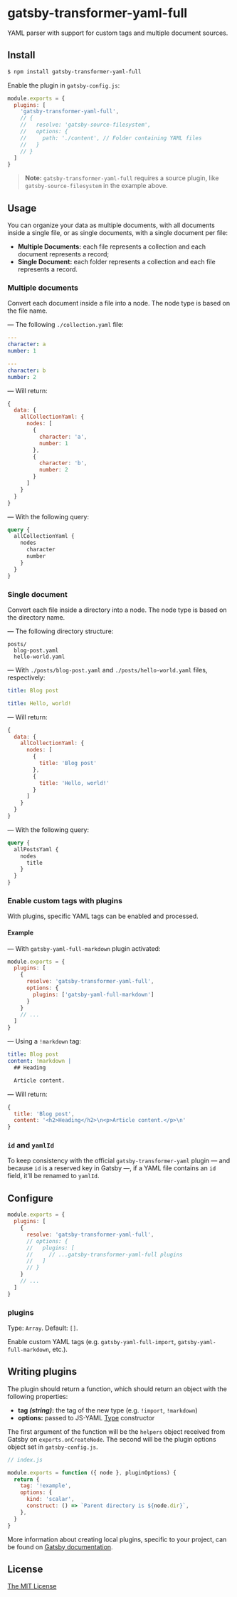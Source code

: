 # gatsby-transformer-yaml-full

YAML parser with support for custom tags and multiple document sources.

## Install

```sh
$ npm install gatsby-transformer-yaml-full
```

Enable the plugin in `gatsby-config.js`:

```js
module.exports = {
  plugins: [
    'gatsby-transformer-yaml-full',
    // {
    //   resolve: 'gatsby-source-filesystem',
    //   options: {
    //     path: './content', // Folder containing YAML files
    //   }
    // }
  ]
}
```

> __Note:__ `gatsby-transformer-yaml-full` requires a source plugin, like
> `gatsby-source-filesystem` in the example above.

## Usage

You can organize your data as multiple documents, with all documents inside a
single file, or as single documents, with a single document per file:

- __Multiple Documents:__ each file represents a collection and each document
represents a record;
- __Single Document:__ each folder represents a collection and each file
represents a record.

### Multiple documents

Convert each document inside a file into a node. The node type is based on the
file name.

— The following `./collection.yaml` file:

```yaml
---
character: a
number: 1

---
character: b
number: 2
```

— Will return:

```js
{
  data: {
    allCollectionYaml: {
      nodes: [
        {
          character: 'a',
          number: 1
        },
        {
          character: 'b',
          number: 2
        }
      ]
    }
  }
}
```

— With the following query:

```graphql
query {
  allCollectionYaml {
    nodes
      character
      number
    }
  }
}
```

### Single document

Convert each file inside a directory into a node. The node type is based on the
directory name.

— The following directory structure:

```
posts/
  blog-post.yaml
  hello-world.yaml
```

— With `./posts/blog-post.yaml` and `./posts/hello-world.yaml` files, respectively:

```yaml
title: Blog post
```

```yaml
title: Hello, world!
```

— Will return:

```js
{
  data: {
    allCollectionYaml: {
      nodes: [
        {
          title: 'Blog post'
        },
        {
          title: 'Hello, world!'
        }
      ]
    }
  }
}
```

— With the following query:

```graphql
query {
  allPostsYaml {
    nodes
      title
    }
  }
}
```

### Enable custom tags with plugins

With plugins, specific YAML tags can be enabled and processed.

#### Example

— With `gatsby-yaml-full-markdown` plugin activated:

```js
module.exports = {
  plugins: [
    {
      resolve: 'gatsby-transformer-yaml-full',
      options: {
        plugins: ['gatsby-yaml-full-markdown']
      }
    }
    // ...
  ]
}
```

— Using a `!markdown` tag:

```yaml
title: Blog post
content: !markdown |
  ## Heading

  Article content.
```

— Will return:

```js
{
  title: 'Blog post',
  content: '<h2>Heading</h2>\n<p>Article content.</p>\n'
}
```

### `id` and `yamlId`

To keep consistency with the official `gatsby-transformer-yaml` plugin — and
because `id` is a reserved key in Gatsby —, if a YAML file contains an `id`
field, it'll be renamed to `yamlId`.

## Configure

```js
module.exports = {
  plugins: [
    {
      resolve: 'gatsby-transformer-yaml-full',
      // options: {
      //   plugins: [
      //     // ...gatsby-transformer-yaml-full plugins
      //   ]
      // }
    }
    // ...
  ]
}
```

### plugins

Type: `Array`. Default: `[]`.

Enable custom YAML tags (e.g. `gatsby-yaml-full-import`,
`gatsby-yaml-full-markdown`, etc.).

## Writing plugins

The plugin should return a function, which should return an object with the
following properties:

- __tag _(string)_:__ the tag of the new type (e.g. `!import`, `!markdown`)
- __options:__ passed to JS-YAML [Type][2] constructor

The first argument of the function will be the `helpers` object received from
Gatsby on `exports.onCreateNode`. The second will be the plugin options object
set in `gatsby-config.js`.

```javascript
// index.js

module.exports = function ({ node }, pluginOptions) {
  return {
    tag: '!example',
    options: {
      kind: 'scalar',
      construct: () => `Parent directory is ${node.dir}`,
    },
  }
}
```

More information about creating local plugins, specific to your project, can be
found on [Gatsby documentation][3].

## License

[The MIT License][license]

[1]: https://github.com/stldo/gatsby-transformer-yaml-full/tree/master/packages/gatsby-yaml-full-markdown
[2]: https://github.com/nodeca/js-yaml/blob/master/lib/type.js
[3]: https://www.gatsbyjs.com/docs/creating-a-local-plugin
[license]: https://github.com/stldo/gatsby-transformer-yaml-full/blob/master/LICENSE
